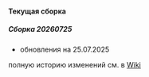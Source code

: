 #### Текущая сборка
##### Сборка 20260725
* обновления на 25.07.2025
 
полную историю изменений см. в [Wiki](https://github.com/magos-linux/magos-linux/wiki/История)
